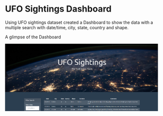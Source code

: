 # UFO Sightings Dashboard

Using UFO sightings dataset created a Dashboard to show the data with a multiple search with date/time,  city, state, country and shape.

A glimpse of the Dashboard

![UFOSightings](UFOsightings.png)